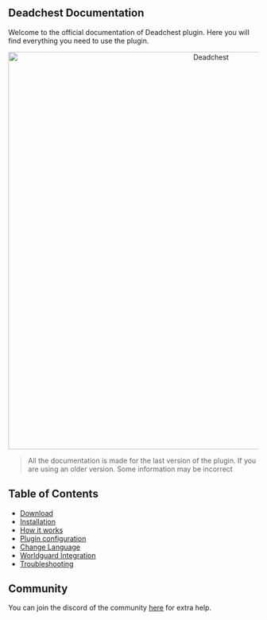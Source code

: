 ## Deadchest Documentation

Welcome to the official documentation of Deadchest plugin. Here you will find everything you need to use the plugin.

<div  align="center">
    <img src="https://github.com/apavarino/Deadchest/raw/master/deadchest-logo.png" alt="Deadchest" width="800" /><br>
</div>

> All the documentation is made for the last version of the plugin. If you are using an older version. Some information may be incorrect

## Table of Contents

- [Download](https://github.com/apavarino/Deadchest/edit/gh-pages/download.md)
- [Installation](https://github.com/apavarino/Deadchest/edit/gh-pages/installation.md)
- [How it works](https://github.com/apavarino/Deadchest/edit/gh-pages/how-it-works.md)
- [Plugin configuration](https://github.com/apavarino/Deadchest/edit/gh-pages/confiugration.md)
- [Change Language](https://github.com/apavarino/Deadchest/edit/gh-pages/installation.md)
- [Worldguard Integration](https://github.com/apavarino/Deadchest/edit/gh-pages/installation.md)
- [Troubleshooting](https://github.com/apavarino/Deadchest/edit/gh-pages/troubleshooting.md)

## Community

You can join the discord of the community [here](https://discord.com/invite/jCsvJxS) for extra help.




